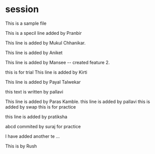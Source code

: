 # session
This is a sample file

This is a specil line added by Pranbir

This line is added by Mukul Chhanikar.

This line is added by Aniket

This line is added by Mansee
-- created feature 2.

this is for trial
This line is added by Kirti

This line is added by Payal Talwekar

this text is written by pallavi

This line is added by Paras Kamble.
this line is added by pallavi
this is added by swap
this is for practice

this line is added by pratiksha

abcd
 commited by suraj for practice

I have added another te
...

This is by Rush
